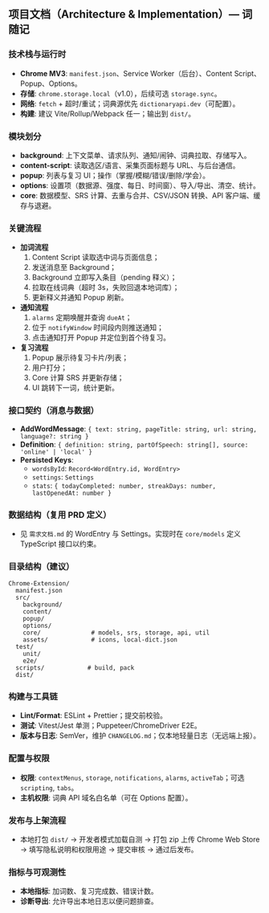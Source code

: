 ## 项目文档（Architecture & Implementation）— 词随记

### 技术栈与运行时
- **Chrome MV3**: `manifest.json`、Service Worker（后台）、Content Script、Popup、Options。
- **存储**: `chrome.storage.local`（v1.0），后续可选 `storage.sync`。
- **网络**: `fetch` + 超时/重试；词典源优先 `dictionaryapi.dev`（可配置）。
- **构建**: 建议 Vite/Rollup/Webpack 任一；输出到 `dist/`。

### 模块划分
- **background**: 上下文菜单、请求队列、通知/闹钟、词典拉取、存储写入。
- **content-script**: 读取选区/语言、采集页面标题与 URL、与后台通信。
- **popup**: 列表与复习 UI；操作（掌握/模糊/错误/删除/学会）。
- **options**: 设置项（数据源、强度、每日、时间窗）、导入/导出、清空、统计。
- **core**: 数据模型、SRS 计算、去重与合并、CSV/JSON 转换、API 客户端、缓存与退避。

### 关键流程
- **加词流程**
  1) Content Script 读取选中词与页面信息；
  2) 发送消息至 Background；
  3) Background 立即写入条目（pending 释义）；
  4) 拉取在线词典（超时 3s，失败回退本地词库）；
  5) 更新释义并通知 Popup 刷新。
- **通知流程**
  1) `alarms` 定期唤醒并查询 `dueAt`；
  2) 位于 `notifyWindow` 时间段内则推送通知；
  3) 点击通知打开 Popup 并定位到首个待复习。
- **复习流程**
  1) Popup 展示待复习卡片/列表；
  2) 用户打分；
  3) Core 计算 SRS 并更新存储；
  4) UI 跳转下一词，统计更新。

### 接口契约（消息与数据）
- **AddWordMessage**: `{ text: string, pageTitle: string, url: string, language?: string }`
- **Definition**: `{ definition: string, partOfSpeech: string[], source: 'online' | 'local' }`
- **Persisted Keys**:
  - `wordsById`: `Record<WordEntry.id, WordEntry>`
  - `settings`: `Settings`
  - `stats`: `{ todayCompleted: number, streakDays: number, lastOpenedAt: number }`

### 数据结构（复用 PRD 定义）
- 见 `需求文档.md` 的 WordEntry 与 Settings。实现时在 `core/models` 定义 TypeScript 接口以约束。

### 目录结构（建议）
```text
Chrome-Extension/
  manifest.json
  src/
    background/
    content/
    popup/
    options/
    core/              # models, srs, storage, api, util
    assets/            # icons, local-dict.json
  test/
    unit/
    e2e/
  scripts/            # build, pack
  dist/
```

### 构建与工具链
- **Lint/Format**: ESLint + Prettier；提交前校验。
- **测试**: Vitest/Jest 单测；Puppeteer/ChromeDriver E2E。
- **版本与日志**: SemVer，维护 `CHANGELOG.md`；仅本地轻量日志（无远端上报）。

### 配置与权限
- **权限**: `contextMenus`, `storage`, `notifications`, `alarms`, `activeTab`；可选 `scripting`, `tabs`。
- **主机权限**: 词典 API 域名白名单（可在 Options 配置）。

### 发布与上架流程
- 本地打包 `dist/` → 开发者模式加载自测 → 打包 zip 上传 Chrome Web Store → 填写隐私说明和权限用途 → 提交审核 → 通过后发布。

### 指标与可观测性
- **本地指标**: 加词数、复习完成数、错误计数。
- **诊断导出**: 允许导出本地日志以便问题排查。


